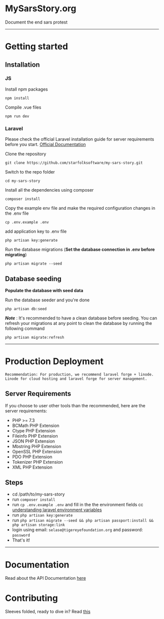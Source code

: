 # MySarsStory.org

Document the end sars protest

----------

# Getting started

## Installation


### JS

Install npm packages

	npm install

Compile .vue files

	npm run dev
    
### Laravel

Please check the official Laravel installation guide for server requirements before you start. [Official Documentation](https://laravel.com/docs)


Clone the repository

    git clone https://github.com/starfolksoftware/my-sars-story.git

Switch to the repo folder

    cd my-sars-story

Install all the dependencies using composer

    composer install

Copy the example env file and make the required configuration changes in the .env file

    cp .env.example .env

add application key to .env file

    php artisan key:generate

Run the database migrations (**Set the database connection in .env before migrating**)

    php artisan migrate --seed

## Database seeding

**Populate the database with seed data**

Run the database seeder and you're done

    php artisan db:seed

***Note*** : It's recommended to have a clean database before seeding. You can refresh your migrations at any point to clean the database by running the following command

    php artisan migrate:refresh



----------

# Production Deployment

```
Recommendation: For production, we recommend laravel forge + linode. Linode for cloud hosting and laravel forge for server management.
```

## Server Requirements

If you choose to user other tools than the recommended, here are the server requirements:

- PHP >= 7.3
- BCMath PHP Extension
- Ctype PHP Extension
- Fileinfo PHP Extension
- JSON PHP Extension
- Mbstring PHP Extension
- OpenSSL PHP Extension
- PDO PHP Extension
- Tokenizer PHP Extension
- XML PHP Extension

## Steps

- cd /path/to/my-sars-story
- run `composer install`
- run `cp .env.example .env` and fill in the the environment fields cc [understanding laravel environment variables](https://scotch.io/tutorials/understanding-laravel-environment-variables)
- run `php artisan key:generate`
- run `php artisan migrate --seed && php artisan passport:install && php artisan storage:link`
- login using email: `selase@tigereyefoundation.org` and password: `password`
- That's it!

----------


# Documentation

Read about the API Documentation [here](https://github.com/starfolksoftware/starfolksoftwarecom/blob/develop/docs)

# Contributing

Sleeves folded, ready to dive in? Read [this](https://github.com/starfolksoftware/starfolksoftwarecom/blob/develop/docs/contributing.md)
